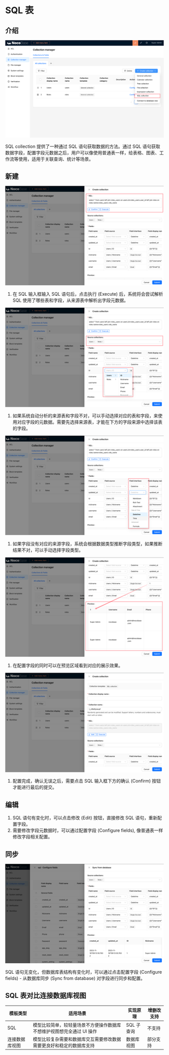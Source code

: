 # SQL 表

## 介绍

![](./static/KjtpbmJvOoTW0VxZIXEcIWVVnkd.png)

SQL collection 提供了一种通过 SQL 语句获取数据的方法。通过 SQL 语句获取数据字段，配置字段元数据之后，用户可以像使用普通表一样，给表格、图表、工作流等使用，适用于关联查询、统计等场景。

## 新建

![](./static/OwJ3b5kQPo6ASNx7uKvc8NAGnYc.png)

1. 在 SQL 输入框输入 SQL 语句后，点击执行 (Execute) 后，系统将会尝试解析 SQL 使用了哪些表和字段，从来源表中解析出字段元数据。

![](./static/OtJJbUmi0oz1LNx82PPcQkgWnIc.png)

1. 如果系统自动分析的来源表和字段不对，可以手动选择对应的表和字段，来使用对应字段的元数据。需要先选择来源表，才能在下方的字段来源中选择该表的字段。

![](./static/WROObVm7Fojhj5xPq52cmINZn7b.png)

1. 如果字段没有对应的来源字段，系统会根据数据类型推断字段类型，如果推断结果不对，可以手动选择字段类型。

![](./static/FbR1bpv4DoSq0oxKAFxcKo1tnPh.png)

1. 在配置字段的同时可以在预览区域看到对应的展示效果。

![](./static/LMe9bH9VTovGZyxFg41cgZwynDd.png)

1. 配置完成，确认无误之后，需要点击 SQL 输入框下方的确认 (Confirm) 按钮才能进行最后的提交。

## 编辑

1. SQL 语句有变化时，可以点击修改 (Edit) 按钮，直接修改 SQL 语句，重新配置字段。
2. 需要修改字段元数据时，可以通过配置字段 (Configure fields), 像普通表一样修改字段相关配置。

## 同步

![](./static/OVq4bpTpxob4jSx4BaOcFDIfnLg.png)

SQL 语句无变化，但数据库表结构有变化时，可以通过点击配置字段 (Configure fields) - 从数据库同步 (Sync from database) 对字段进行同步和配置。

## SQL 表对比连接数据库视图

| 模板类型       | 适用场景                                                               | 实现原理   | 增删改支持 |
| -------------- | ---------------------------------------------------------------------- | ---------- | ---------- |
| SQL            | 模型比较简单，较轻量场景不方便操作数据库不想维护视图想完全通过 UI 操作 | SQL 子查询 | 不支持     |
| 连接数据库视图 | 模型比较复杂需要和数据库交互需要修改数据需要更良好和稳定的数据库支持   | 数据库视图 | 部分支持   |
